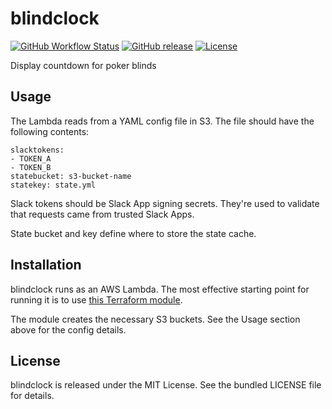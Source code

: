 blindclock
=========

[![GitHub Workflow Status](https://img.shields.io/github/actions/workflow/status/akerl/blindclock/build.yml?branch=main)](https://github.com/akerl/blindclock/actions)
[![GitHub release](https://img.shields.io/github/release/akerl/blindclock.svg)](https://github.com/akerl/blindclock/releases)
[![License](https://img.shields.io/github/license/akerl/blindclock)](https://github.com/akerl/blindclock/blob/master/LICENSE)

Display countdown for poker blinds

## Usage

The Lambda reads from a YAML config file in S3. The file should have the following contents:

```
slacktokens:
- TOKEN_A
- TOKEN_B
statebucket: s3-bucket-name
statekey: state.yml
```

Slack tokens should be Slack App signing secrets. They're used to validate that requests came from trusted Slack Apps.

State bucket and key define where to store the state cache.

## Installation

blindclock runs as an AWS Lambda. The most effective starting point for running it is to use [this Terraform module](https://registry.terraform.io/modules/armorfret/lambda-blindclock/aws/latest).

The module creates the necessary S3 buckets. See the Usage section above for the config details.

## License

blindclock is released under the MIT License. See the bundled LICENSE file for details.
